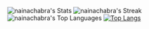 ![nainachabra's Stats](https://github-readme-stats.vercel.app/api?username=nainachabra&theme=vue-dark&show_icons=true&hide_border=true&count_private=true)
![nainachabra's Streak](https://github-readme-streak-stats.herokuapp.com/?user=nainachabra&theme=vue-dark&hide_border=true)
![nainachabra's Top Languages](https://github-readme-stats.vercel.app/api/top-langs/?username=nainachabra&theme=vue-dark&show_icons=true&hide_border=true&layout=compact)
[![Top Langs](https://github-readme-stats.vercel.app/api/top-langs/?username=nainachabra)](https://github.com/anuraghazra/github-readme-stats)
